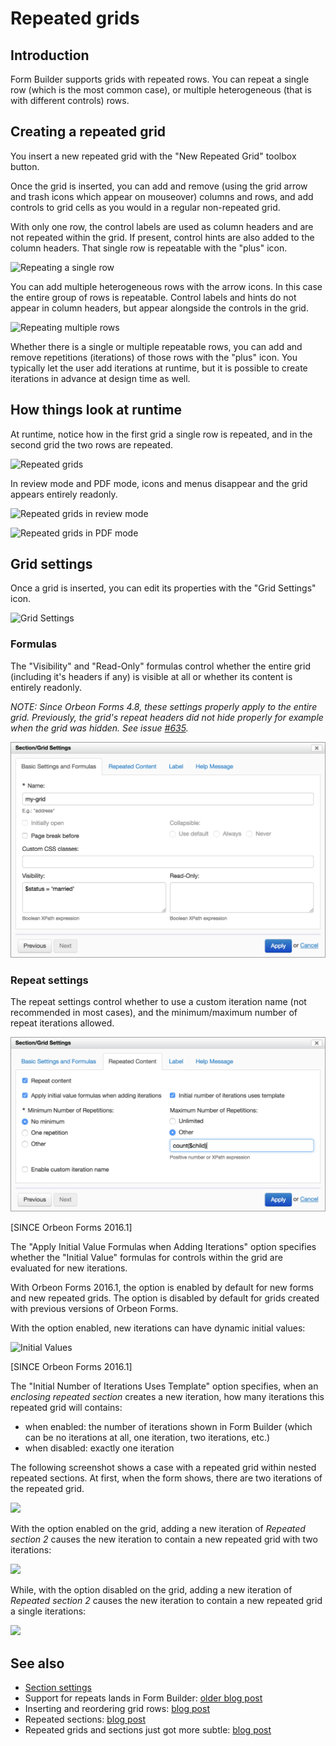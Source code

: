 # Repeated grids

## Introduction

Form Builder supports grids with repeated rows. You can repeat a single row (which is the most common case), or multiple heterogeneous (that is with different controls) rows.

## Creating a repeated grid

You insert a new repeated grid with the "New Repeated Grid" toolbox button.

Once the grid is inserted, you can add and remove (using the grid arrow and trash icons which appear on mouseover) columns and rows, and add controls to grid cells as you would in a regular non-repeated grid.

With only one row, the control labels are used as column headers and are not repeated within the grid. If present, control hints are also added to the column headers. That single row is repeatable with the "plus" icon.

![Repeating a single row](images/repeated-grid-single.png)

You can add multiple heterogeneous rows with the arrow icons. In this case the entire group of rows is repeatable. Control labels and hints do not appear in column headers, but appear alongside the controls in the grid.

![Repeating multiple rows](images/repeated-grid-multiple.png)

Whether there is a single or multiple repeatable rows, you can add and remove repetitions (iterations) of those rows with the "plus" icon. You typically let the user add iterations at runtime, but it is possible to create iterations in advance at design time as well.

## How things look at runtime

At runtime, notice how in the first grid a single row is repeated, and in the second grid the two rows are repeated.

![Repeated grids](../form-runner/images/repeated-grids.png)

In review mode and PDF mode, icons and menus disappear and the grid appears entirely readonly.

![Repeated grids in review mode](../form-runner/images/repeated-grids-view.png)

![Repeated grids in PDF mode](../form-runner/images/repeated-grids-pdf.png)

## Grid settings

Once a grid is inserted, you can edit its properties with the "Grid Settings" icon.

![Grid Settings](images/repeated-grid-settings-icon.png)

### Formulas

The "Visibility" and "Read-Only" formulas control whether the entire grid (including it's headers if any) is visible at all or whether its content is entirely readonly.

*NOTE: Since Orbeon Forms 4.8, these settings properly apply to the entire grid. Previously, the grid's repeat headers did not hide properly for example when the grid was hidden. See issue [#635](https://github.com/orbeon/orbeon-forms/issues/635).*

![Grid Settings](images/repeated-grid-settings-basic.png)

### Repeat settings

The repeat settings control whether to use a custom iteration name (not recommended in most cases), and the minimum/maximum number of repeat iterations allowed.

![Grid Settings](images/repeated-grid-settings-repeat.png)

[SINCE Orbeon Forms 2016.1]

The "Apply Initial Value Formulas when Adding Iterations" option specifies whether the "Initial Value" formulas for controls within the grid are evaluated for new iterations.

With Orbeon Forms 2016.1, the option is enabled by default for new forms and new repeated grids. The option is disabled by default for grids created with previous versions of Orbeon Forms.

With the option enabled, new iterations can have dynamic initial values:

![Initial Values](images/iterations-initial-values.png)

[SINCE Orbeon Forms 2016.1]

The "Initial Number of Iterations Uses Template" option specifies, when an *enclosing repeated section* creates a new iteration, how many iterations this repeated grid will contains:

- when enabled: the number of iterations shown in Form Builder (which can be no iterations at all, one iteration, two iterations, etc.)
- when disabled: exactly one iteration

The following screenshot shows a case with a repeated grid within nested repeated sections. At first, when the form shows, there are two iterations of the repeated grid.

![](images/iterations-initial.png)

With the option enabled on the grid, adding a new iteration of _Repeated section 2_ causes the new iteration to contain a new repeated grid with two iterations:

![](images/iterations-template.png)

While, with the option disabled on the grid, adding a new iteration of _Repeated section 2_ causes the new iteration to contain a new repeated grid a single iterations:

![](images/iterations-single.png)

<!--

Example:

![Initial Iterations](images/)
-->

## See also

- [Section settings](section-settings.md)
- Support for repeats lands in Form Builder: [older blog post](http://blog.orbeon.com/2012/04/support-for-repeats-lands-in-form.html)
- Inserting and reordering grid rows: [blog post](http://blog.orbeon.com/2013/11/inserting-and-reordering-grid-rows.html)
- Repeated sections: [blog post](http://blog.orbeon.com/2014/01/repeated-sections.html)
- Repeated grids and sections just got more subtle: [blog post](http://blog.orbeon.com/2015/10/repeated-grids-and-sections-just-got.html)

